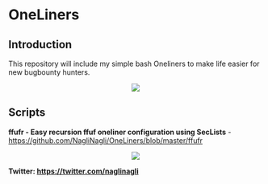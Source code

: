 
# OneLiners

## Introduction

This repository will include my simple bash Oneliners to make life easier for new bugbounty hunters.

<p align="center"> 
<img src="https://raw.githubusercontent.com/NagliNagli/naglinagli.github.io/master/images/BASH.jpeg">
</p>

## Scripts

**ffufr - Easy recursion ffuf oneliner configuration using SecLists** - <https://github.com/NagliNagli/OneLiners/blob/master/ffufr>

<p align="center"> 
<img src="https://raw.githubusercontent.com/NagliNagli/naglinagli.github.io/master/images/ffufr%20(1).png">
</p>


**Twitter: https://twitter.com/naglinagli** 
